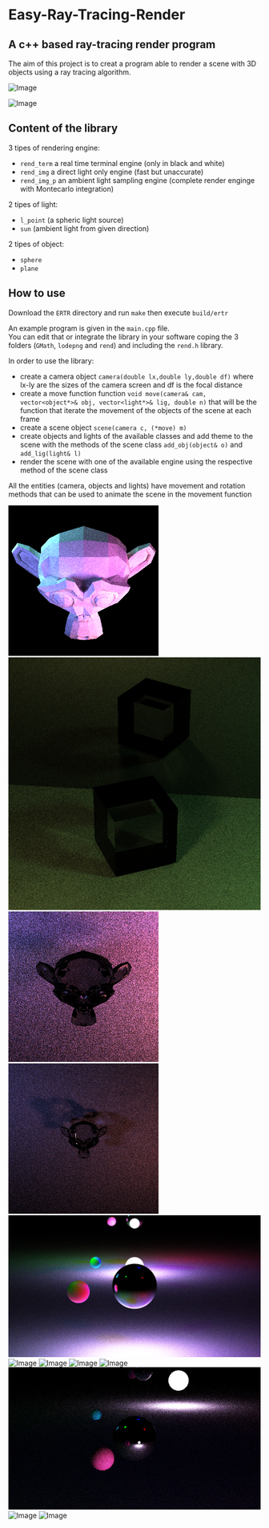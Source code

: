 # Easy-Ray-Tracing-Render

## A c++ based ray-tracing render program

The aim of this project is to creat a program able to render a scene with 3D objects using a ray tracing algorithm.

![Image](Images/image_p_24.000000.png)

![Image](Images/image_p_30.000000.png)

## Content of the library

3 tipes of rendering engine:

* `rend_term` a real time terminal engine (only in black and white)
* `rend_img` a direct light only engine (fast but unaccurate)
* `rend_img_p` an ambient light sampling engine (complete render enginge with Montecarlo integration)

2 tipes of light:

* `l_point` (a spheric light source)
* `sun` (ambient light from given direction)

2 tipes of object:

* `sphere`
* `plane`

## How to use

Download the `ERTR` directory and run `make` then execute `build/ertr`

An example program is given in the `main.cpp` file.\
You can edit that or integrate the library in your software coping the 3 folders (`GMath`, `lodepng` and `rend`) and including the `rend.h` library.

In order to use the library:

* create a camera object `camera(double lx,double ly,double df)` where lx-ly are the sizes of the camera screen and df is the focal distance
* create a move function function `void move(camera& cam, vector<object*>& obj, vector<light*>& lig, double n)` that will be the function that iterate the movement of the objects of the scene at each frame
* create a scene object `scene(camera c, (*move) m)`
* create objects and lights of the available classes and add theme to the scene with the methods of the scene class `add_obj(object& o)` and `add_lig(light& l)`
* render the scene with one of the available engine using the respective method of the scene class

All the entities (camera, objects and lights) have movement and rotation methods that can be used to animate the scene in the movement function

![Image](Images/image_p_25.000000.png)
![Image](Images/image_p_26.000000.png)
![Image](Images/image_p_27.000000.png)
![Image](Images/image_p_28.000000.png)
![Image](Images/image_p_11.000000.png)
![Image](Images/image_p_12.000000.png)
![Image](Images/image_p_16.000000.png)
![Image](Images/image_p_17.000000.png)
![Image](Images/image_p_18.000000.png)
![Image](Images/image_p_19.000000.png)
![Image](Images/image_p_20.000000.png)
![Image](Images/image_p_21.000000.png)
